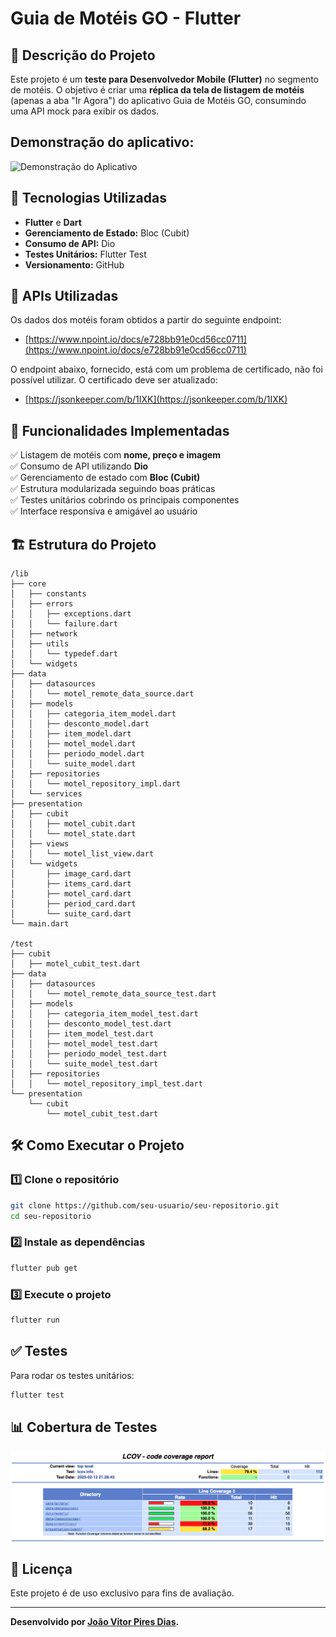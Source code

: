# Guia de Motéis GO - Flutter

## 📌 Descrição do Projeto

Este projeto é um **teste para Desenvolvedor Mobile (Flutter)** no segmento de motéis. O objetivo é criar uma **réplica da tela de listagem de motéis** (apenas a aba "Ir Agora") do aplicativo Guia de Motéis GO, consumindo uma API mock para exibir os dados.

## Demonstração do aplicativo:
![Demonstração do Aplicativo](media/guia_moteis_replica.gif)

## 🚀 Tecnologias Utilizadas

- **Flutter** e **Dart**
- **Gerenciamento de Estado:** Bloc (Cubit)
- **Consumo de API:** Dio
- **Testes Unitários:** Flutter Test
- **Versionamento:** GitHub

## 📡 APIs Utilizadas

Os dados dos motéis foram obtidos a partir do seguinte endpoint:

- [https://www.npoint.io/docs/e728bb91e0cd56cc0711](https://www.npoint.io/docs/e728bb91e0cd56cc0711)

O endpoint abaixo, fornecido, está com um problema de certificado, não foi possível utilizar. O certificado deve ser atualizado:

- [https://jsonkeeper.com/b/1IXK](https://jsonkeeper.com/b/1IXK)

## 📌 Funcionalidades Implementadas

✅ Listagem de motéis com **nome, preço e imagem**\
✅ Consumo de API utilizando **Dio**\
✅ Gerenciamento de estado com **Bloc (Cubit)**\
✅ Estrutura modularizada seguindo boas práticas\
✅ Testes unitários cobrindo os principais componentes\
✅ Interface responsiva e amigável ao usuário

## 🏗 Estrutura do Projeto

```
/lib
├── core
│   ├── constants
│   ├── errors
│   │   ├── exceptions.dart
│   │   └── failure.dart
│   ├── network
│   ├── utils
│   │   └── typedef.dart
│   └── widgets
├── data
│   ├── datasources
│   │   └── motel_remote_data_source.dart
│   ├── models
│   │   ├── categoria_item_model.dart
│   │   ├── desconto_model.dart
│   │   ├── item_model.dart
│   │   ├── motel_model.dart
│   │   ├── periodo_model.dart
│   │   └── suite_model.dart
│   ├── repositories
│   │   └── motel_repository_impl.dart
│   └── services
├── presentation
│   ├── cubit
│   │   ├── motel_cubit.dart
│   │   └── motel_state.dart
│   ├── views
│   │   └── motel_list_view.dart
│   └── widgets
│       ├── image_card.dart
│       ├── items_card.dart
│       ├── motel_card.dart
│       ├── period_card.dart
│       └── suite_card.dart
└── main.dart

/test
├── cubit
│   ├── motel_cubit_test.dart
├── data
│   ├── datasources
│   │   └── motel_remote_data_source_test.dart
│   ├── models
│   │   ├── categoria_item_model_test.dart
│   │   ├── desconto_model_test.dart
│   │   ├── item_model_test.dart
│   │   ├── motel_model_test.dart
│   │   ├── periodo_model_test.dart
│   │   └── suite_model_test.dart
│   ├── repositories
│   │   └── motel_repository_impl_test.dart
└── presentation
    └── cubit
        └── motel_cubit_test.dart
```

## 🛠 Como Executar o Projeto

### **1️⃣ Clone o repositório**

```bash
git clone https://github.com/seu-usuario/seu-repositorio.git
cd seu-repositorio
```

### **2️⃣ Instale as dependências**

```bash
flutter pub get
```

### **3️⃣ Execute o projeto**

```bash
flutter run
```

## ✅ Testes

Para rodar os testes unitários:

```bash
flutter test
```

## 📊 Cobertura de Testes

![Cobertura de Testes](coverage/coverage.png)

## 📜 Licença

Este projeto é de uso exclusivo para fins de avaliação.

---
**Desenvolvido por **[**João Vitor Pires Dias**](https://github.com/joaovitorpd)**.**